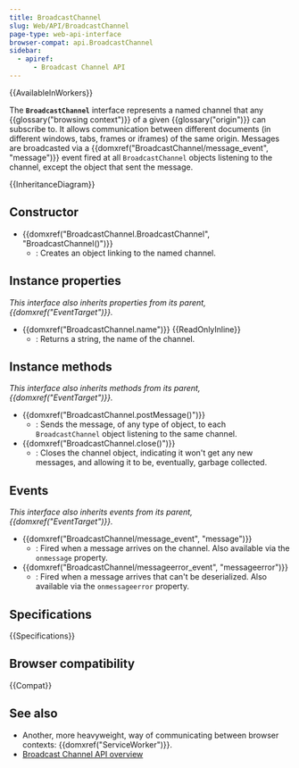 ```yaml
---
title: BroadcastChannel
slug: Web/API/BroadcastChannel
page-type: web-api-interface
browser-compat: api.BroadcastChannel
sidebar:
  - apiref:
      - Broadcast Channel API
---
```


{{AvailableInWorkers}}

The **`BroadcastChannel`** interface represents a named channel that any {{glossary("browsing context")}} of a given {{glossary("origin")}} can subscribe to. It allows communication between different documents (in different windows, tabs, frames or iframes) of the same origin. Messages are broadcasted via a {{domxref("BroadcastChannel/message_event", "message")}} event fired at all `BroadcastChannel` objects listening to the channel, except the object that sent the message.

{{InheritanceDiagram}}

## Constructor

- {{domxref("BroadcastChannel.BroadcastChannel", "BroadcastChannel()")}}
  - : Creates an object linking to the named channel.

## Instance properties

_This interface also inherits properties from its parent, {{domxref("EventTarget")}}._

- {{domxref("BroadcastChannel.name")}} {{ReadOnlyInline}}
  - : Returns a string, the name of the channel.

## Instance methods

_This interface also inherits methods from its parent, {{domxref("EventTarget")}}._

- {{domxref("BroadcastChannel.postMessage()")}}
  - : Sends the message, of any type of object, to each `BroadcastChannel` object listening to the same channel.
- {{domxref("BroadcastChannel.close()")}}
  - : Closes the channel object, indicating it won't get any new messages, and allowing it to be, eventually, garbage collected.

## Events

_This interface also inherits events from its parent, {{domxref("EventTarget")}}._

- {{domxref("BroadcastChannel/message_event", "message")}}
  - : Fired when a message arrives on the channel.
    Also available via the `onmessage` property.
- {{domxref("BroadcastChannel/messageerror_event", "messageerror")}}
  - : Fired when a message arrives that can't be deserialized.
    Also available via the `onmessageerror` property.

## Specifications

{{Specifications}}

## Browser compatibility

{{Compat}}

## See also

- Another, more heavyweight, way of communicating between browser contexts: {{domxref("ServiceWorker")}}.
- [Broadcast Channel API overview](/en-US/docs/Web/API/Broadcast_Channel_API)
